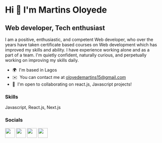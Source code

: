Hi 👋 I'm Martins Oloyede
================================

Web developer, Tech enthusiast
------------------------------

I am a positive, enthusiastic, and competent Web developer, who over the years have taken certificate based courses on Web development which has improved my skills and ability. I have experience working alone and as a part of a team. I'm quietly confident, naturally curious, and perpetually working on improving my skills daily.

* 🌍  I'm based in Lagos
* ✉️  You can contact me at [oloyedemartins15@gmail.com](mailto:oloyedemartins15@gmail.com)
* 🤝  I'm open to collaborating on react.js, Javascript projects!

### Skills

Javascript, React.js, Next.js


### Socials

<p align="left"> <a href="https://www.dev.to/devmayor15" target="_blank" rel="noreferrer"><img src="https://raw.githubusercontent.com/danielcranney/readme-generator/main/public/icons/socials/devdotto-dark.svg" width="32" height="32" /></a> <a href="https://discord.com/users/devmayor#3966" target="_blank" rel="noreferrer"> <a href="https://www.github.com/devmayor15" target="_blank" rel="noreferrer"><img src="https://raw.githubusercontent.com/danielcranney/readme-generator/main/public/icons/socials/github-dark.svg" width="32" height="32" /></a> <a href="http://www.instagram.com/devmayor_x" target="_blank" rel="noreferrer"> <a href="https://www.linkedin.com/in/martins-oloyede-58152b21a/" target="_blank" rel="noreferrer"><img src="https://raw.githubusercontent.com/danielcranney/readme-generator/main/public/icons/socials/linkedin.svg" width="32" height="32" /></a> <a href="https://www.polywork.com/dev_mayor" target="_blank" rel="noreferrer"> <a href="https://www.twitter.com/heisdevmayor" target="_blank" rel="noreferrer"><img src="https://raw.githubusercontent.com/danielcranney/readme-generator/main/public/icons/socials/twitter.svg" width="32" height="32" /></a></p>
